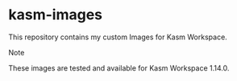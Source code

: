# kasm-images

This repository contains my custom Images for Kasm Workspace.

> [!NOTE]
> These images are tested and available for Kasm Workspace 1.14.0.
